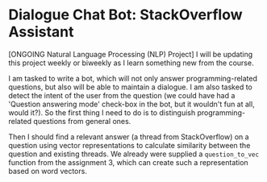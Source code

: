 # Dialogue Chat Bot: StackOverflow Assistant
[ONGOING Natural Language Processing (NLP) Project] I will be updating this project weekly or biweekly as I learn something new from the course.

I am tasked to write a bot, which will not only answer programming-related questions, but also will be able to maintain a dialogue. I am also tasked to detect the intent of the user from the question (we could have had a 'Question answering mode' check-box in the bot, but it wouldn't fun at all, would it?). So the first thing I need to do is to distinguish programming-related questions from general ones. 

Then I should find a relevant answer (a thread from StackOverflow) on a question using vector representations to calculate similarity between the question and existing threads. We already were supplied a `question_to_vec` function from the assignment 3, which can create such a representation based on word vectors.
